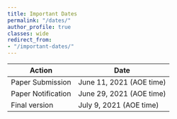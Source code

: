 ```yaml
---
title: Important Dates
permalink: "/dates/"
author_profile: true
classes: wide
redirect_from:
- "/important-dates/"
---
```


| Action               | Date                     |
| -------------------- | ------------------------ |
| Paper Submission     | June 11, 2021 (AOE time) |
| Paper Notification   | June 29, 2021 (AOE time) |
| Final version        | July  9, 2021 (AOE time) |
